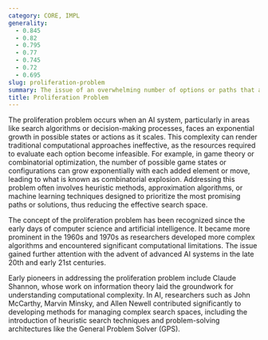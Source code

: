 ```yaml
---
category: CORE, IMPL
generality:
  - 0.845
  - 0.82
  - 0.795
  - 0.77
  - 0.745
  - 0.72
  - 0.695
slug: proliferation-problem
summary: The issue of an overwhelming number of options or paths that an algorithm must consider, making computation impractically complex or resource-intensive.
title: Proliferation Problem
---
```


The proliferation problem occurs when an AI system, particularly in areas like search algorithms or decision-making processes, faces an exponential growth in possible states or actions as it scales. This complexity can render traditional computational approaches ineffective, as the resources required to evaluate each option become infeasible. For example, in game theory or combinatorial optimization, the number of possible game states or configurations can grow exponentially with each added element or move, leading to what is known as combinatorial explosion. Addressing this problem often involves heuristic methods, approximation algorithms, or machine learning techniques designed to prioritize the most promising paths or solutions, thus reducing the effective search space.

The concept of the proliferation problem has been recognized since the early days of computer science and artificial intelligence. It became more prominent in the 1960s and 1970s as researchers developed more complex algorithms and encountered significant computational limitations. The issue gained further attention with the advent of advanced AI systems in the late 20th and early 21st centuries.

Early pioneers in addressing the proliferation problem include Claude Shannon, whose work on information theory laid the groundwork for understanding computational complexity. In AI, researchers such as John McCarthy, Marvin Minsky, and Allen Newell contributed significantly to developing methods for managing complex search spaces, including the introduction of heuristic search techniques and problem-solving architectures like the General Problem Solver (GPS).
